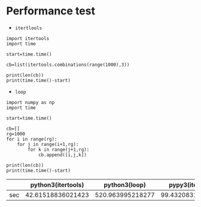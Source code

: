 # Performance test

- `itertlools`
```
import itertools
import time

start=time.time()

cb=list(itertools.combinations(range(1000),3))

print(len(cb))
print(time.time()-start)
```

- `loop`
```
import numpy as np
import time

start=time.time()

cb=[]
rg=1000
for i in range(rg):
    for j in range(i+1,rg):
        for k in range(j+1,rg):
            cb.append([i,j,k])

print(len(cb))
print(time.time()-start)
```

||python3(itertools)|python3(loop)|pypy3(itertools)|pypy3(loop)|
|-|-|-|-|-|
|sec|42.61518836021423|520.963995218277|99.43208312988281|244.8389551639557|
